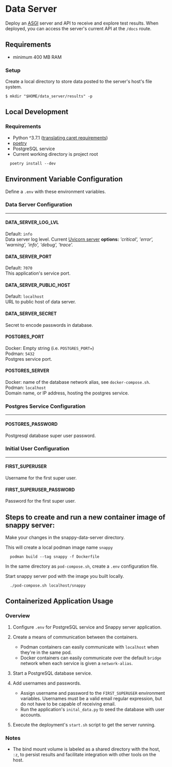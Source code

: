 # Data Server

Deploy an [ASGI](https://asgi.readthedocs.io/en/latest/introduction.html) server and API to receive and explore test results. When deployed, you can access the server's current API at the `/docs` route.


## Requirements

* minimum 400 MB RAM

### Setup

Create a local directory to store data posted to the server's host's file system.

```shell
$ mkdir "$HOME/data_server/results" -p
```

## Local Development

### Requirements

* Python ^3.7.1 ([translating caret requirements](https://python-poetry.org/docs/versions/))
* [poetry](https://python-poetry.org/docs/#installation)
* PostgreSQL service
* Current working directory is project root

```shell
  poetry install --dev
```

## Environment Variable Configuration

Define a `.env` with these environment variables.

### Data Server Configuration

---

#### DATA_SERVER_LOG_LVL
Default: `info`  
Data server log level. Current [Uvicorn server](https://www.uvicorn.org) **options:** *'critical', 'error', 'warning', 'info', 'debug', 'trace'.*

#### DATA_SERVER_PORT
Default: `7070`  
This application's service port.

#### DATA_SERVER_PUBLIC_HOST
Default: `localhost`  
URL to public host of data server.

#### DATA_SERVER_SECRET
Secret to encode passwords in database.

#### POSTGRES_PORT
Docker: Empty string  (i.e. `POSTGRES_PORT=`)  
Podman: `5432`  
Postgres service port. 

#### POSTGRES_SERVER
Docker: name of the database network alias, see `docker-compose.sh`.  
Podman: `localhost`  
Domain name, or IP address, hosting the postgres service.

### Postgres Service Configuration

---

#### POSTGRES_PASSWORD
Postgresql database super user password.

### Initial User Configuration

---

#### FIRST_SUPERUSER
Username for the first super user.

#### FIRST_SUPERUSER_PASSWORD
Password for the first super user.


## Steps to create and run a new container image of snappy server: 

Make your changes in the snappy-data-server directory.

This will create a local podman image name `snappy`

```shell
  podman build --tag snappy -f Dockerfile
```
  
In the same directory as `pod-compose.sh`, create a `.env` configuration file.

Start snappy server pod with the image you built locally.

```shell  
  ./pod-compose.sh localhost/snappy
```

## Containerized Application Usage

### Overview

1. Configure `.env` for PostgreSQL service and Snappy server application.

2. Create a means of communication between the containers.
    * Podman containers can easily communicate with `localhost` when they're in the same pod.
    * Docker containers can easily communicate over the default `bridge` network when each service is given a `network-alias`.

3. Start a PostgreSQL database service.

4. Add usernames and passwords. 
    * Assign username and password to the `FIRST_SUPERUSER` environment variables. Usernames must be a valid email regular expression, but do not have to be capable of receiving email.
    * Run the application's `inital_data.py` to seed the database with user accounts. 

5. Execute the deployment's `start.sh` script to get the server running.

### Notes

* The bind mount volume is labeled as a shared directory with the host, `:z`, to persist results and facilitate integration with other tools on the host.



